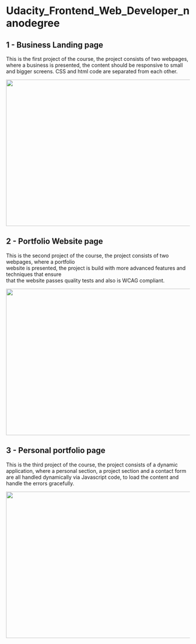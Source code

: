 # Udacity_Frontend_Web_Developer_nanodegree

## 1 - Business Landing page 

This is the first project of the course, the project consists of two webpages, where a business
is presented, the content should be responsive to small and bigger screens. CSS and html code are 
separated from each other.

<img src="0-Media/1-Project_1_Business_landing_website.gif" width="900" height="400" />

## 2 - Portfolio Website page 

This is the second project of the course, the project consists of two webpages, where a portfolio  
website is presented, the project is build with more advanced features and techniques that ensure  
that the website passes quality tests and also is WCAG compliant.

<img src="0-Media/2-Project_2_Portfolio_website.gif" width="900" height="400" />

## 3 - Personal portfolio page

This is the third project of the course, the project consists of a dynamic application, where a personal section,
a project section and a contact form are all handled dynamically via Javascript code, to load the content and 
handle the errors gracefully.

<img src="0-Media/3-Project_3_Personal_portfolio.gif" width="900" height="400" />
